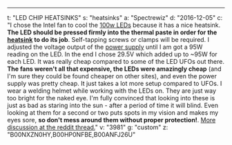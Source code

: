 ---
t: "LED CHIP HEATSINKS"
s: "heatsinks"
a: "Spectrewiz"
d: "2016-12-05"
c: "I chose the Intel fan to cool the <a href='http://www.amazon.com/gp/product/B00HP0NFBE/ref=as_li_tl?ie=UTF8&camp=1789&creative=390957&creativeASIN=B00HP0NFBE&linkCode=as2&tag=spacbuck-20&linkId=XS5FKC6OQL2HPUCJ'>100w LEDs</a> because it has a nice heatsink.<strong> The LED should be pressed firmly into the thermal paste in order for the <a href='http://www.amazon.com/gp/product/B00NXZN0HY/ref=as_li_tl?ie=UTF8&camp=1789&creative=390957&creativeASIN=B00NXZN0HY&linkCode=as2&tag=spacbuck-20&linkId=GCM5HD5AJ3YTU6PH'>heatsink</a> to do its job</strong>. Self-tapping screws or clamps will be required. I adjusted the voltage output of the <a href='http://www.amazon.com/gp/product/B00ANFJ26U/ref=as_li_tl?ie=UTF8&camp=1789&creative=390957&creativeASIN=B00ANFJ26U&linkCode=as2&tag=spacbuck-20&linkId=ZW2SC5JZJTEMOZ4N'>power supply</a> until I am got a 95W reading on the LED. In the end I chose 29.5V which added up to ~95W for each LED. It was really cheap compared to some of the LED UFOs out there. <strong>The fans weren't all that expensive, the LEDs were amazingly cheap</strong> (and I'm sure they could be found cheaper on other sites), and even the power supply was pretty cheap. It just takes a lot more setup compared to UFOs.
  I wear a welding helmet while working with the LEDs on. They are just way too bright for the naked eye. I'm fully convinced that looking into these is just as bad as staring into the sun - after a period of time it will blind. Even looking at them for a second or two puts spots in my vision and makes my eyes sore, <strong>so don't mess around them without proper protection!</strong>. <a href='https://www.reddit.com/r/SpaceBuckets/comments/2z8jyu/new_lighting_endeavors/'>More discussion at the reddit thread.</a>"
v: "3981"
g: "custom"
z: "B00NXZN0HY,B00HP0NFBE,B00ANFJ26U"
